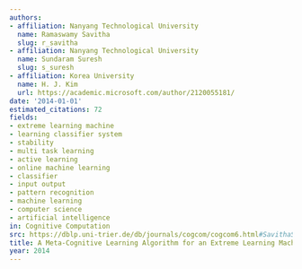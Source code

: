 ```yaml
---
authors:
- affiliation: Nanyang Technological University
  name: Ramaswamy Savitha
  slug: r_savitha
- affiliation: Nanyang Technological University
  name: Sundaram Suresh
  slug: s_suresh
- affiliation: Korea University
  name: H. J. Kim
  url: https://academic.microsoft.com/author/2120055181/
date: '2014-01-01'
estimated_citations: 72
fields:
- extreme learning machine
- learning classifier system
- stability
- multi task learning
- active learning
- online machine learning
- classifier
- input output
- pattern recognition
- machine learning
- computer science
- artificial intelligence
in: Cognitive Computation
src: https://dblp.uni-trier.de/db/journals/cogcom/cogcom6.html#SavithaSK14
title: A Meta-Cognitive Learning Algorithm for an Extreme Learning Machine Classifier
year: 2014
---
```

